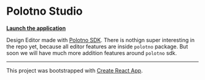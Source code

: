 # Polotno Studio

**[Launch the application](https://studio.polotno.dev/)**

Design Editor made with [Polotno SDK](https://polotno.dev/). There is nothign super interesting in the repo yet, because all editor features are inside `polotno` package. But soon we will have much more addition features around `polotno` sdk.

---

This project was bootstrapped with [Create React App](https://github.com/facebook/create-react-app).
